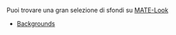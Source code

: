 <!--
.. link:
.. description:
.. tags: Backgrounds
.. date: 2014-02-24 17:32:07
.. title: Backgrounds
.. slug: backgrounds
-->

Puoi trovare una gran selezione di sfondi su [MATE-Look](https://www.mate-look.org)

  * [Backgrounds](https://www.mate-look.org/browse/cat/359)
